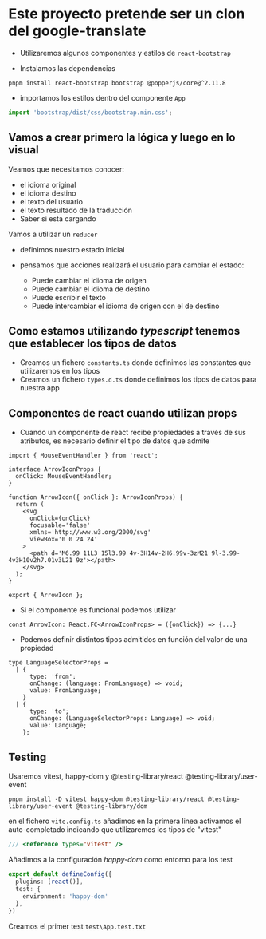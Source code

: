 # Este proyecto pretende ser un clon del google-translate

- Utilizaremos algunos componentes y estilos de `react-bootstrap`

- Instalamos las dependencias

```shell
pnpm install react-bootstrap bootstrap @popperjs/core@^2.11.8
```

- importamos los estilos dentro del componente `App`

```js
import 'bootstrap/dist/css/bootstrap.min.css';
```

## Vamos a crear primero la lógica y luego en lo visual

Veamos que necesitamos conocer:

- el idioma original
- el idioma destino
- el texto del usuario
- el texto resultado de la traducción
- Saber si esta cargando

Vamos a utilizar un `reducer`

- definimos nuestro estado inicial
- pensamos que acciones realizará el usuario para cambiar el estado:

  - Puede cambiar el idioma de origen
  - Puede cambiar el idioma de destino
  - Puede escribir el texto
  - Puede intercambiar el idioma de origen con el de destino

## Como estamos utilizando _typescript_ tenemos que establecer los tipos de datos

- Creamos un fichero `constants.ts` donde definimos las constantes que utilizaremos en los tipos
- Creamos un fichero `types.d.ts` donde definimos los tipos de datos para nuestra app

## Componentes de react cuando utilizan props

- Cuando un componente de react recibe propiedades a través de sus atributos, es necesario definir el
tipo de datos que admite

```tsx
import { MouseEventHandler } from 'react';

interface ArrowIconProps {
  onClick: MouseEventHandler;
}

function ArrowIcon({ onClick }: ArrowIconProps) {
  return (
    <svg
      onClick={onClick}
      focusable='false'
      xmlns='http://www.w3.org/2000/svg'
      viewBox='0 0 24 24'
    >
      <path d='M6.99 11L3 15l3.99 4v-3H14v-2H6.99v-3zM21 9l-3.99-4v3H10v2h7.01v3L21 9z'></path>
    </svg>
  );
}

export { ArrowIcon };
```

- Si el componente es funcional podemos utilizar

```tsx
const ArrowIcon: React.FC<ArrowIconProps> = ({onClick}) => {...}
```

- Podemos definir distintos tipos admitidos en función del valor de una propiedad

```tsx
type LanguageSelectorProps =
  | {
      type: 'from';
      onChange: (language: FromLanguage) => void;
      value: FromLanguage;
    }
  | {
      type: 'to';
      onChange: (LanguageSelectorProps: Language) => void;
      value: Language;
    };
```

## Testing

Usaremos vitest, happy-dom y @testing-library/react @testing-library/user-event

```shell
pnpm install -D vitest happy-dom @testing-library/react @testing-library/user-event @testing-library/dom
```

en el fichero `vite.config.ts` añadimos en la primera linea activamos el auto-completado
indicando que utilizaremos los tipos de "vitest"

```ts
/// <reference types="vitest" />
```

Añadimos a la configuración  _happy-dom_ como entorno para los test

```ts
export default defineConfig({
  plugins: [react()],
  test: {
    environment: 'happy-dom'
  },
})
```

Creamos el primer test `test\App.test.txt`
